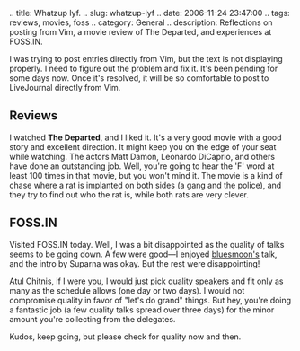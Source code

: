 .. title: Whatzup lyf.
.. slug: whatzup-lyf
.. date: 2006-11-24 23:47:00
.. tags: reviews, movies, foss
.. category: General
.. description: Reflections on posting from Vim, a movie review of The Departed, and experiences at FOSS.IN.

I was trying to post entries directly from Vim, but the text is not displaying
properly. I need to figure out the problem and fix it. It's been pending for
some days now. Once it's resolved, it will be so comfortable to post to
LiveJournal directly from Vim.

## Reviews

I watched **The Departed**, and I liked it. It's a very good movie with a good
story and excellent direction. It might keep you on the edge of your seat while
watching. The actors Matt Damon, Leonardo DiCaprio, and others have done an
outstanding job. Well, you're going to hear the 'F' word at least 100 times in
that movie, but you won't mind it. The movie is a kind of chase where a rat is
implanted on both sides (a gang and the police), and they try to find out who
the rat is, while both rats are very clever.

## FOSS.IN

Visited FOSS.IN today. Well, I was a bit disappointed as the quality of talks
seems to be going down. A few were good—I enjoyed
[bluesmoon's](http://bluesmoon.livejournal.com/) talk, and the intro by Suparna
was okay. But the rest were disappointing!

Atul Chitnis, if I were you, I would just pick quality speakers and fit only as
many as the schedule allows (one day or two days). I would not compromise
quality in favor of "let's do grand" things. But hey, you're doing a fantastic
job (a few quality talks spread over three days) for the minor amount you're
collecting from the delegates.

Kudos, keep going, but please check for quality now and then.
